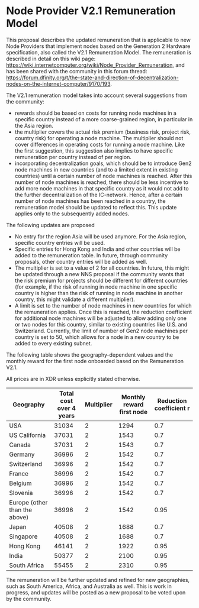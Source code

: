 # Node Provider V2.1 Remuneration Model

This proposal describes the updated remuneration that is applicable to new Node Providers that implement nodes based on the Generation 2 Hardware specification, also called the V2.1 Remuneration Model. The remuneration is described in detail on this wiki page: https://wiki.internetcomputer.org/wiki/Node_Provider_Remuneration, and has been shared with the community in this forum thread: https://forum.dfinity.org/t/the-state-and-direction-of-decentralization-nodes-on-the-internet-computer/9170/193.

The V2.1 remuneration model takes into account several suggestions from the community:
- rewards should be based on costs for running node machines in a specific country instead of a more coarse-grained region, in particular in the Asia region.
- the multiplier covers the actual risk premium (business risk, project risk, country risk) for operating a node machine. The multiplier should not cover differences in operating costs for running a node machine. Like the first suggestion, this suggestion also implies to have specific remuneration per country instead of per region.
- incorporating decentralization goals, which should be to introduce Gen2 node machines in new countries (and to a limited extent in existing countries) until a certain number of node machines is reached. After this number of node machines is reached, there should be less incentive to add more node machines in that specific country as it would not add to the further decentralization of the IC-network. Hence, after a certain number of node machines has been reached in a country, the remuneration model should be updated to reflect this. This update applies only to the subsequently added nodes.

The following updates are proposed
- No entry for the region Asia will be used anymore. For the Asia region, specific country entries will be used.
- Specific entries for Hong Kong and India and other countries will be added to the remuneration table. In future, through community proposals, other country entries will be added as well.
- The multiplier is set to a value of 2 for all countries. In future, this might be updated through a new NNS proposal if the community wants that the risk premium for projects should be different for different countries (for example, if the risk of running in node machine in one specific country is higher than the risk of running in node machine in another country, this might validate a different multiplier).
- A limit is set to the number of node machines in new countries for which the remuneration applies. Once this is reached, the reduction coefficient for additional node machines will be adjusted to allow adding only one or two nodes for this country, similar to existing countries like U.S. and Switzerland. Currently, the limit of number of Gen2 node machines per country is set to 50, which allows for a node in a new country to be added to every existing subnet.

The following table shows the geography-dependent values and the monthly reward for the first node onboarded based on the Remuneration V2.1.

All prices are in XDR unless explicitly stated otherwise.

| Geography | Total cost over 4 years | Multiplier | Monthly reward first node | Reduction coefficient r |
| ----- | ----- | ----- | ----- | ----- |
| USA | 31034 | 2 | 1294 | 0.7 |
| US California | 37031 | 2 | 1543 | 0.7 |
| Canada | 37031 | 2 | 1543 | 0.7 |
| Germany | 36996 | 2 | 1542 | 0.7 |
| Switzerland | 36996 | 2 | 1542 | 0.7 |
| France | 36996 | 2 | 1542 | 0.7 | 
| Belgium | 36996 | 2 | 1542 | 0.7 | 
| Slovenia | 36996 | 2 | 1542 | 0.7 | 
| Europe (other than the above) | 36996 | 2 | 1542 | 0.95 | 
| Japan| 40508 | 2 | 1688 | 0.7 | 
| Singapore | 40508 | 2 | 1688 | 0.7 | 
| Hong Kong | 46141 | 2 | 1922 | 0.95 | 
| India | 50377 | 2 | 2100 | 0.95 | 
| South Africa | 55455 | 2 | 2310 | 0.95 | 


The remuneration will be further updated and refined for new geographies, such as South America, Africa, and Australia as well. This is work in progress, and updates will be posted as a new proposal to be voted upon by the community.
